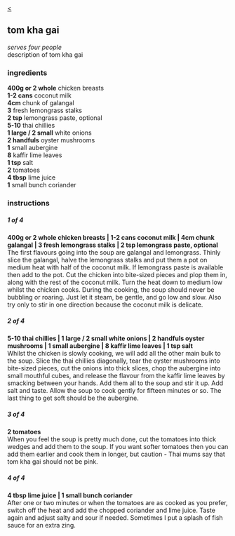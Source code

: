 <head>
  <link href="resources/style.css" type="text/css" rel="stylesheet">


<meta name="viewport" content="width=device-width, initial-scale=1">

<title>tom kha gai | bread is a vagetable</title>

<meta name="description" content="bread is a vegetable, recipes">
<meta name="keywords" content="bread is a vegetable, recipes, Indian, Chinese, Japanese, Malaysian, Spanish, Thai">
<meta name="robots" content="nofollow">

<link href="style.css" type="text/css" rel="stylesheet">

</head>

<div class="backbutton"><a href="index.html"><</a></div>







## tom kha gai

<p class="dishdesc" markdown=1>

*serves four people*  
description of tom kha gai

</p>




<h3 class="ingredientstitle">ingredients</h3>

<p class=ingredientslist markdown=1>

**400g or 2 whole** chicken breasts  
**1-2 cans** coconut milk  
**4cm** chunk of galangal  
**3** fresh lemongrass stalks  
**2 tsp** lemongrass paste, optional  
**5-10** thai chillies  
**1 large / 2 small** white onions  
**2 handfuls** oyster mushrooms  
**1** small aubergine  
**8** kaffir lime leaves  
**1 tsp** salt  
**2** tomatoes  
**4 tbsp** lime juice  
**1** small bunch coriander  

</p>




<h3 class="instructionstitle">instructions</h3>

<h5>1 of 4</h5>  
  
<p class="instructionsdesc" markdown=1>

**400g or 2 whole chicken breasts | 1-2 cans coconut milk | 4cm chunk galangal | 3 fresh lemongrass stalks | 2 tsp lemongrass paste, optional**  
The first flavours going into the soup are galangal and lemongrass. Thinly slice the galangal, halve the lemongrass stalks and put them a pot on medium heat with half of the coconut milk. If lemongrass paste is available then add to the pot. Cut the chicken into bite-sized pieces and plop them in, along with the rest of the coconut milk. Turn the heat down to medium low whilst the chicken cooks. During the cooking, the soup should never be bubbling or roaring. Just let it steam, be gentle, and go low and slow. Also try only to stir in one direction because the coconut milk is delicate.  
</p>
  
<h5>2 of 4</h5>  
  
<p class="instructionsdesc" markdown=1>

**5-10 thai chillies | 1 large / 2 small white onions | 2 handfuls oyster mushrooms | 1 small aubergine | 8 kaffir lime leaves | 1 tsp salt**  
Whilst the chicken is slowly cooking, we will add all the other main bulk to the soup. Slice the thai chillies diagonally, tear the oyster mushrooms into bite-sized pieces, cut the onions into thick slices, chop the aubergine into small mouthful cubes, and release the flavour from the kaffir lime leaves by smacking between your hands. Add them all to the soup and stir it up. Add salt and taste. Allow the soup to cook gently for fifteen minutes or so. The last thing to get soft should be the aubergine.  

</p>

  
<h5>3 of 4</h5>  
  
<p class="instructionsdesc" markdown=1>

**2 tomatoes**  
When you feel the soup is pretty much done, cut the tomatoes into thick wedges and add them to the soup. If you want softer tomatoes then you can add them earlier and cook them in longer, but caution - Thai mums say that tom kha gai should not be pink.  

</p>
  
<h5>4 of 4</h5>  
  
<p class="instructionsdesc" markdown=1>

**4 tbsp lime juice | 1 small bunch coriander**  
After one or two minutes or when the tomatoes are as cooked as you prefer, switch off the heat and add the chopped coriander and lime juice. Taste again and adjust salty and sour if needed. Sometimes I put a splash of fish sauce for an extra zing.  

</p>
